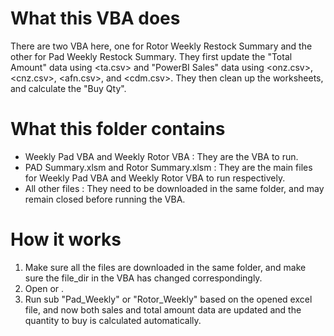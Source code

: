 # What this VBA does
There are two VBA here, one for Rotor Weekly Restock Summary and the other for Pad Weekly Restock Summary. They first update the "Total Amount" data using <ta.csv> and "PowerBI Sales" data using <onz.csv>, <cnz.csv>, <afn.csv>, and <cdm.csv>. They then clean up the worksheets, and calculate the "Buy Qty". 

# What this folder contains
* Weekly Pad VBA and Weekly Rotor VBA : They are the VBA to run.
* PAD Summary.xlsm and Rotor Summary.xlsm : They are the main files for Weekly Pad VBA and Weekly Rotor VBA to run respectively.
* All other files : They need to be downloaded in the same folder, and may remain closed before running the VBA.

# How it works
1. Make sure all the files are downloaded in the same folder, and make sure the file_dir in the VBA has changed correspondingly. 
2. Open <PAD Summary.xlsm> or <Rotor Summary.xlsm>.
3. Run sub "Pad_Weekly" or "Rotor_Weekly" based on the opened excel file, and now both sales and total amount data are updated and the quantity to buy is calculated automatically.
